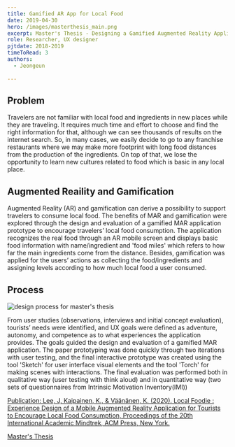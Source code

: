 ```yaml
---
title: Gamified AR App for Local Food
date: 2019-04-30
hero: /images/masterthesis_main.png
excerpt: Master's Thesis - Designing a Gamified Augmented Reality Application for Tourists to Encourage Their Local Food Consumption. An empirical design study with AR technology and gamification to encourage tourists' local food consumption.
role: Researcher, UX designer
pjtdate: 2018-2019
timeToRead: 3
authors:
  - Jeongeun
  
---
```



## Problem

Travelers are not familiar with local food and ingredients in new places while they are traveling. It requires much time and effort to choose and find the right information for that, although we can see thousands of results on the internet search. So, in many cases, we easily decide to go to any franchise restaurants where we may make more footprint with long food distances from the production of the ingredients. On top of that, we lose the opportunity to learn new cultures related to food which is basic in any local place.

## Augmented Reaility and Gamification

Augmented Reality (AR) and gamification can derive a possibility to support travelers to consume local food. The benefits of MAR and gamification were explored through the design and evaluation of a gamified MAR application prototype to encourage travelers’ local food consumption. The application recognizes the real food through an AR mobile screen and displays basic food information with name/ingredient and 'food miles' which refers to how far the main ingredients come from the distance. Besides, gamification was applied for the users’ actions as collecting the food/ingredients and assigning levels according to how much local food a user consumed.


## Process

 ![design process for master's thesis](/images/masterthesis_sketches.png)

From user studies (observations, interviews and initial concept evaluation), tourists’ needs were identified, and UX goals were defined as adventure, autonomy, and competence as to what experiences the application provides. The goals guided the design and evaluation of a gamified MAR application. The paper prototyping was done quickly through two iterations with user testing, and the final interactive prototype was created using the tool 'Sketch' for user interface visual elements and the tool 'Torch' for making scenes with interactions. The final evaluation was performed both in qualitative way (user testing with think aloud) and in quantitative way (two sets of questionnaires from Intrinsic Motivation Inventory(IMI)) 


[Publication: Lee, J, Kaipainen, K., & Väänänen, K. (2020). Local Foodie &#58; Experience Design of a Mobile Augmented Reality Application for Tourists to Encourage Local Food Consumption, Proceedings of the 20th International Academic Mindtrek, ACM Press, New York.](https://doi.org/10.1145/3377290.3377298)

[Master's Thesis](https://doi.org/10.1145/3377290.3377298)





